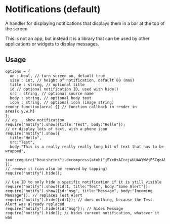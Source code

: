 # Notifications (default)

A handler for displaying notifications that displays them in a bar at the top of the screen

This is not an app, but instead it is a library that can be used by
other applications or widgets to display messages.

## Usage

```JS
options = {
  on : bool, // turn screen on, default true
  size : int, // height of notification, default 80 (max)  
  title : string, // optional title
  id // optional notification ID, used with hide()
  src : string, // optional source name
  body : string, // optional body text
  icon : string, // optional icon (image string)
render function(area) {} // function callback to render in area{x,y,w,h} 
};
// eg... show notification
require("notify").show({title:"Test", body:"Hello"});
// or display lots of text, with a phone icon
require("notify").show({
  title:"Hello",
  src:"Test",
  body:"This is a really really really long bit of text that has to be wrapped",
  icon:require("heatshrink").decompress(atob("jEYxH+ACcejwUUAAYWVjESCqoABCqoYNCpQXLCxgXJQowtTA4ZbSZiwW/C4gWWjAXVZwIuVWhxFIC6z6OLpIXSCywXYDAIWVAAYXTA=="))
});
// remove it (can also be removed by tapping)
require("notify").hide();

// Use ID to only hide a specific notification if it is still visible
require("notify").show({id:1, title:"Test", body:"Some Alert"});
require("notify").show({id:"msg", title:"Message", body:"Incoming Message"}); // replaces Test Alert
require("notify").hide({id:1}); // does nothing, because the Test Alert was already replaced
require("notify").hide({id:"msg"}); // hides Message
require("notify").hide(); // hides current notification, whatever it was
```
